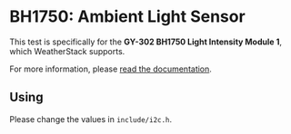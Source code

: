 # BH1750: Ambient Light Sensor
This test is specifically for the **GY-302 BH1750 Light Intensity Module 1**, which WeatherStack supports.

For more information, please [read the documentation](https://weatherstack.github.io/docs/docs/supported-sensors/BH1750).

## Using
Please change the values in `include/i2c.h`.